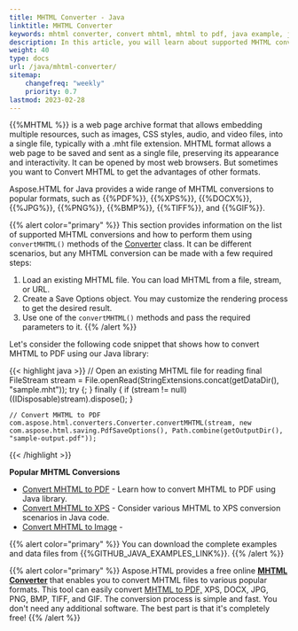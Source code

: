 ```yaml
---
title: MHTML Converter - Java
linktitle: MHTML Converter 
keywords: mhtml converter, convert mhtml, mhtml to pdf, java example, java code
description: In this article, you will learn about supported MHTML conversions and consider Java example of how to convert MHTML to PDF.
weight: 40
type: docs
url: /java/mhtml-converter/
sitemap:
    changefreq: "weekly"
    priority: 0.7
lastmod: 2023-02-28
---
```


{{%MHTML %}} is a web page archive format that allows embedding multiple resources, such as images, CSS styles, audio, and video files, into a single file, typically with a .mht file extension. MHTML format allows a web page to be saved and sent as a single file, preserving its appearance and interactivity. It can be opened by most web browsers. But sometimes you want to Convert MHTML to get the advantages of other formats.

Aspose.HTML for Java provides a wide range of MHTML conversions to popular formats, such as {{%PDF%}}, {{%XPS%}}, {{%DOCX%}}, {{%JPG%}}, {{%PNG%}}, {{%BMP%}}, {{%TIFF%}}, and {{%GIF%}}.

{{% alert color="primary" %}}
This section provides information on the list of supported MHTML conversions and how to perform them using `convertMHTML()` methods of the [Converter](https://reference.aspose.com/html/java/com.aspose.html.converters/converter) class. It can be different scenarios, but any MHTML conversion can be made with a few required steps: 

1. Load an existing MHTML file. You can load MHTML from a file, stream, or URL.
2. Create a Save Options object. You may customize the rendering process to get the desired result.
3. Use one of the `convertMHTML()` methods and pass the required parameters to it.
{{% /alert %}}

Let's consider the following code snippet that shows how to convert MHTML to PDF using our Java library:

{{< highlight java >}}
    // Open an existing MHTML file for reading
    final  FileStream stream = File.openRead(StringExtensions.concat(getDataDir(),  "sample.mht"));
    try
    {;
    }
    finally { if (stream != null) ((IDisposable)stream).dispose(); }    

    // Сonvert MHTML to PDF
    com.aspose.html.converters.Converter.convertMHTML(stream, new com.aspose.html.saving.PdfSaveOptions(), Path.combine(getOutputDir(), "sample-output.pdf"));    
{{< /highlight >}}

**Popular MHTML Conversions**

- [Convert MHTML to PDF](/html/java/convert-mhtml-to-pdf/) - Learn how to convert MHTML to PDF using Java library. 
- [Convert MHTML to XPS](/html/java/convert-mhtml-to-xps/) - Consider various MHTML to XPS conversion scenarios in Java code.
- [Convert MHTML to Image](/html/java/convert-mhtml-to-image/) - 

{{% alert color="primary" %}}
You can download the complete examples and data files from {{%GITHUB_JAVA_EXAMPLES_LINK%}}.
{{% /alert %}} 

{{% alert color="primary" %}} 
Aspose.HTML provides a free online [**MHTML Converter**](https://products.aspose.app/html/conversion/mhtml) that enables you to convert MHTML files to various popular formats. This tool can easily convert [MHTML to PDF,](https://products.aspose.app/html/conversion/mhtml-to-pdf) XPS, DOCX, JPG, PNG, BMP, TIFF, and GIF. The conversion process is simple and fast. You don't need any additional software. The best part is that it's completely free!
{{% /alert %}} 